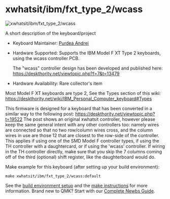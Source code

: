 # xwhatsit/ibm/fxt_type_2/wcass

![xwhatsit/ibm/fxt_type_2/wcass](https://i.imgur.com/AD8fc8Th.jpeg)

A short description of the keyboard/project

* Keyboard Maintainer: [Purdea Andrei](https://github.com/purdeaandrei)
* Hardware Supported: Supports the IBM Model F XT Type 2 keyboards, using the wcass controller PCB.

  The "wcass" controller design has been developed and published here: https://deskthority.net/viewtopic.php?f=7&t=13479

* Hardware Availability: Rare collector's item

Most Model F XT keyboards are type 2, See the Types section of this wiki: https://deskthority.net/wiki/IBM_Personal_Computer_keyboard#Types

This firmware is designed for a keyboard that has been converted in a similar way to the following post: https://deskthority.net/viewtopic.php?t=19522
The post shows an original xwhatsit controller, however please keep the same general intent with any other controllers too:
namely wires are connected so that no two row/column wires cross, and the column wires in use are those 12 that are closest to the row-side of the controller.
This applies if using one of the SMD Model F controller types, if using the TH controller with a daughtercard, or if using the 'wcass' controller.
If wiring in the TH controller directly, make sure that you skip the 7 columns coming off of the third (optional) shift register, like the daughterboard would do.

Make example for this keyboard (after setting up your build environment):

    make xwhatsit/ibm/fxt_type_2/wcass:default

See the [build environment setup](https://docs.qmk.fm/#/getting_started_build_tools) and the [make instructions](https://docs.qmk.fm/#/getting_started_make_guide) for more information. Brand new to QMK? Start with our [Complete Newbs Guide](https://docs.qmk.fm/#/newbs).

